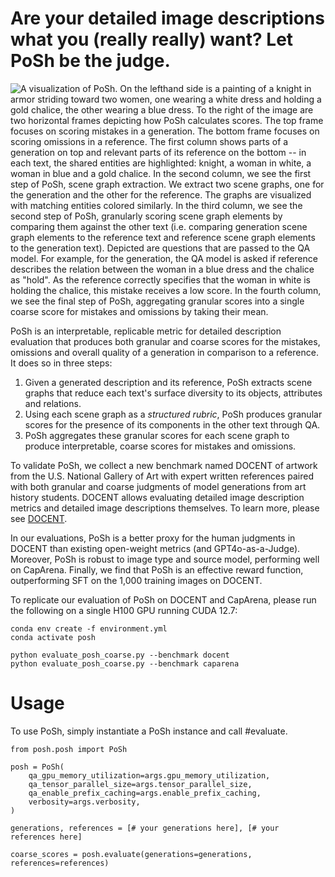 # Are your detailed image descriptions what you (really really) want?  Let PoSh be the judge.

![A visualization of PoSh.  On the lefthand side is a painting of a knight in armor striding toward two women, one wearing a white dress and holding a gold chalice, the other wearing a blue dress.  To the right of the image are two horizontal frames depicting how PoSh calculates scores.  The top frame focuses on scoring mistakes in a generation.  The bottom frame focuses on scoring omissions in a reference.  The first column shows parts of a generation on top and relevant parts of its reference on the bottom -- in each text, the shared entities are highlighted: knight, a woman in white, a woman in blue and a gold chalice.  In the second column, we see the first step of PoSh, scene graph extraction.  We extract two scene graphs, one for the generation and the other for the reference.  The graphs are visualized with matching entities colored similarly.  In the third column, we see the second step of PoSh, granularly scoring scene graph elements by comparing them against the other text (i.e. comparing generation scene graph elements to the reference text and reference scene graph elements to the generation text).  Depicted are questions that are passed to the QA model.  For example, for the generation, the QA model is asked if reference describes the relation between the woman in a blue dress and the chalice as "hold".  As the reference correctly specifies that the woman in white is holding the chalice, this mistake receives a low score.  In the fourth column, we see the final step of PoSh, aggregating granular scores into a single coarse score for mistakes and omissions by taking their mean.](figures/posh.png "PoSh")

PoSh is an interpretable, replicable metric for detailed description evaluation that produces both granular and coarse scores for the mistakes, omissions and overall quality of a generation in comparison to a reference.  It does so in three steps:

1) Given a generated description and its reference, PoSh extracts scene graphs that reduce each text's surface diversity to its objects, attributes and relations.
2) Using each scene graph as a *structured rubric*, PoSh produces granular scores for the presence of its components in the other text through QA.
3) PoSh aggregates these granular scores for each scene graph to produce interpretable, coarse scores for mistakes and omissions.

To validate PoSh, we collect a new benchmark named DOCENT of artwork from the U.S. National Gallery of Art with expert written references paired with both granular and coarse judgments of model generations from art history students.  DOCENT allows evaluating detailed image description metrics and detailed image descriptions themselves.  To learn more, please see [DOCENT](docent/README.md).

In our evaluations, PoSh is a better proxy for the human judgments in DOCENT than existing open-weight metrics (and GPT4o-as-a-Judge).  Moreover, PoSh is robust to image type and source model, performing well on CapArena.  Finally, we find that PoSh is an effective reward function, outperforming SFT on the 1,000 training images on DOCENT.

To replicate our evaluation of PoSh on DOCENT and CapArena, please run the following on a single H100 GPU running CUDA 12.7:

```
conda env create -f environment.yml
conda activate posh

python evaluate_posh_coarse.py --benchmark docent
python evaluate_posh_coarse.py --benchmark caparena
```

# Usage

To use PoSh, simply instantiate a PoSh instance and call #evaluate.

```
from posh.posh import PoSh

posh = PoSh(
    qa_gpu_memory_utilization=args.gpu_memory_utilization,
    qa_tensor_parallel_size=args.tensor_parallel_size,
    qa_enable_prefix_caching=args.enable_prefix_caching,
    verbosity=args.verbosity,
)

generations, references = [# your generations here], [# your references here]

coarse_scores = posh.evaluate(generations=generations, references=references)
```

